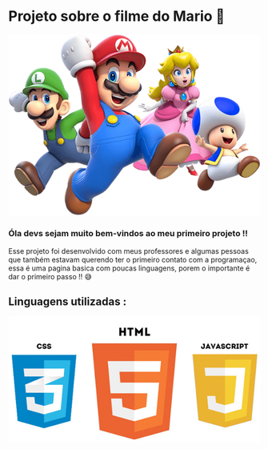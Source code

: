 # Projeto sobre o filme do Mario 🍄

<img src="./src/imagens/super-mario-chars.png" alt="Foto do mario" aling:center></img>

### Óla devs sejam muito bem-vindos ao meu primeiro projeto !!

Esse projeto foi desenvolvido com meus professores e algumas pessoas que também estavam  querendo ter o primeiro contato com a programaçao, essa é uma pagina basica com poucas linguagens, porem o importante é dar o primeiro passo !! 😅

## Linguagens utilizadas :

<img  src="./src/imagens/imagem completa.jpg"></img>